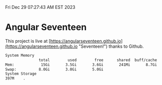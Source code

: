 Fri Dec 29 07:27:43 AM EST 2023

# Angular Seventeen


This project is live at [https://angularseventeen.github.io](https://angularseventeen.github.io "Seventeen!") thanks to Github.

```bash
System Memory
               total        used        free      shared  buff/cache   available
Mem:            15Gi       3.5Gi       3.6Gi       241Mi       8.7Gi        11Gi
Swap:          8.0Gi       3.0Gi       5.0Gi
System Storage
397M	.
```
```bash
